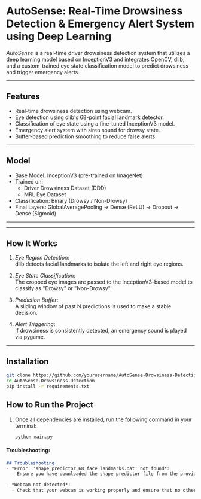 # AutoSense: Real-Time Drowsiness Detection & Emergency Alert System using Deep Learning

*AutoSense* is a real-time driver drowsiness detection system that utilizes a deep learning model based on InceptionV3 and integrates OpenCV, dlib, and a custom-trained eye state classification model to predict drowsiness and trigger emergency alerts.

---

## Features

- Real-time drowsiness detection using webcam.
- Eye detection using dlib's 68-point facial landmark detector.
- Classification of eye state using a fine-tuned InceptionV3 model.
- Emergency alert system with siren sound for drowsy state.
- Buffer-based prediction smoothing to reduce false alerts.

---

## Model

- Base Model: InceptionV3 (pre-trained on ImageNet)
- Trained on:
  - Driver Drowsiness Dataset (DDD)
  - MRL Eye Dataset
- Classification: Binary (Drowsy / Non-Drowsy)
- Final Layers: GlobalAveragePooling → Dense (ReLU) → Dropout → Dense (Sigmoid)

---
---

## How It Works

1. *Eye Region Detection*:  
   dlib detects facial landmarks to isolate the left and right eye regions.

2. *Eye State Classification*:  
   The cropped eye images are passed to the InceptionV3-based model to classify as "Drowsy" or "Non-Drowsy".

3. *Prediction Buffer*:  
   A sliding window of past N predictions is used to make a stable decision.

4. *Alert Triggering*:  
   If drowsiness is consistently detected, an emergency sound is played via pygame.

---

## Installation

```bash
git clone https://github.com/yourusername/AutoSense-Drowsiness-Detection.git
cd AutoSense-Drowsiness-Detection
pip install -r requirements.txt
```
## How to Run the Project
1. Once all dependencies are installed, run the following command in your terminal:
   
   ```bash
   python main.py
   ```
#### Troubleshooting:
```markdown
## Troubleshooting
- *Error: 'shape_predictor_68_face_landmarks.dat' not found*:
  - Ensure you have downloaded the shape predictor file from the provided Google Drive link and placed it in the correct directory.

- *Webcam not detected*:
  - Check that your webcam is working properly and ensure that no other applications are using it.
```
